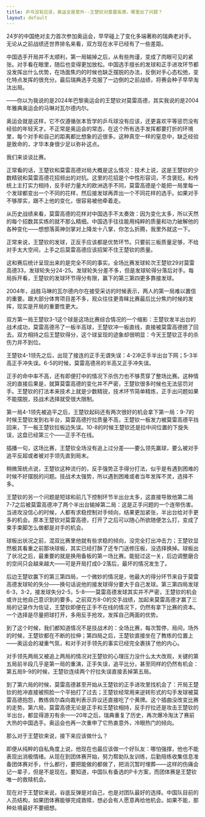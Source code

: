 ```yaml
---
title: 乒乓没有应该，奥运全是意外--王楚钦对莫雷高德，哪里出了问题？
layout: default
---
```


24岁的中国绝对主力首次参加奥运会，早早碰上了变化多端著称的瑞典老对手。无论从之前战绩还世界排名来看，双方现在水平已经有了一些差距。

中国选手开局并不太顺利，第一局输掉之后，从有些拘谨，变成了肉眼可见的紧张。对手看在眼里，随后也变得更加放松。中国选手擅长的发球和正手进攻环节都没发挥出什么优势，在场面焦灼的时候也缺乏摆脱的办法，反倒对手心态松弛，变化特点发挥的很充分。最后瑞典选手克服了一边倒的之前战绩，将赛会种子早早淘汰出局。

——你以为我说的是2024年巴黎奥运会的王楚钦对莫雷高德，其实我说的是2004年雅典奥运会的马琳对瓦尔德内尔。

奥运会就是这样，它不仅遵循张本哲学的乒乓球没有应该，还更喜欢平等惩罚没有经验的年轻天才。不正常是奥运会的常态，在这个所有选手发挥都要打折的环境里，每个对手和自己的距离都比想象的近很多。这种真空一样的窒息中，缺乏经验是致命的，才华本身很少足以弥补这点。

我们来谈谈比赛。

正常看的话，王楚钦和莫雷高德对局大概是这么情况：技术上说，这是王楚钦的少数精锐和莫雷高德花招频出的对抗。这里的花招是个中性形容词，不含褒贬。和传统上主打实力相持，反手好力量大的欧洲选手不同，莫雷高德是个能把一局里每一个发球都变出一个不同的花样，然后接发球再弄出一个不同花样的选手。如果对手不够厚实，跟不上他的变化，很容易被他牵着走。

从历史战绩来看，莫雷高德的花样对中国选手不太奏效：因为变化太多，所以天然的每个招数其实练的就不那么精细。中国选手往往能用纯粹的质量和功力破解他的各种变化——想想落英神剑掌对上降龙十八掌，你怎么折腾，我里外就这一下。

正常来说，王楚钦的发球，正反手应该都是优势环节。只要前三板质量足够，不给对手太大空间，上手之后莫雷高德应该招架不住王楚钦的质量。

这和赛后统计呈现出来的是完全不同的事实。全场比赛发球轮次王楚钦29对莫雷高德33，发球轮失分24-25。发球轮失分差不多，但是发球轮得分落后对手。每局拆开看，王楚钦的发球环节得分有限，赢下的第三第四更多靠接发球。

2004年，战胜马琳的瓦尔德内尔在接受采访的时候表示，两人的第一局难以置信的重要。跟大部分体育项目差不多，观众往往更青睐比赛最后比分焦灼时候的发挥，现实是开局的重要性更大。

双方第一局王楚钦3-1这个球是这场比赛综合情况的一个缩影：王楚钦发半出台的战术成功，莫雷高德吊了一板半高球，王楚钦冲一板直线，直接被莫雷高德摁了回去。双方相持之后王楚钦得分，这个球呈现的迹象却很明显：今天王楚钦正手的杀伤力并不到位。

王楚钦4-1领先之后，出现了接连的正手无谓失误：4-2冲正手半出台下网；5-3半高正手冲失误。6-5的时候，莫雷高德吊的半高又正手冲失误。

正手的命中率不高，还有即便打中的情况下杀伤力也不够贯穿了整场比赛。这种情况的直接后果是，就算莫雷高德的变化并不严密，王楚钦很多时候也无法惩罚对手。王楚钦的打法本来技术上就是少数精锐，技术环节简单精炼，正手出问题如果不能摆脱，技战术选择就受很大限制。

第一局4-1领先被追平之后，王楚钦起码还有两次很好的机会拿下第一局：9-7的时候王楚钦发到右半台，莫雷高德拧拉质量不高，王楚钦一板发力被莫雷高德平挡回来，下一板王楚钦拉板边失误。10-8的时候王楚钦还是拉中间位置的下旋失误，这盘已经第三个——正手不在线。

插播一句，这场比赛，王楚钦全场没有追上过分差——要么领先赢球，要么被对手追平反超或者被对手领先直到局末。

稍微笼统点说，王楚钦这种流行的，反手强势正手得分打法，似乎是有遇到困难的时候不好摆脱的问题。技战术太强势，所以遇到困难或者当年发挥不灵，选择不多。

王楚钦的另一个问题是短球和前几下控制环节半出台太多，这直接导致他第二局7-7之后被莫雷高德冲了两个半出台输掉第二局：这是正手问题的一个连带伤害。当进攻没信心的时候，人都有求稳控制对手倾向，结果更加紧张，半出台给对手更多的机会。原本王楚钦对莫雷高德，打开了之后可以随心所欲随便怎么打，变成了束手束脚怎么做都是对手的机会。

球板出状况之前，混双比赛里他就有些求稳的倾向，没完全打出冲击力；王楚钦显然极其看重之前那块球板，其实已经打酥了还专门送修压板，没选择换掉。球板出了状况之后，最重要的就是换用备板的第一场比赛。能挺过这一关，后边调整磨合的空间只会越来越大——可是开局打成0-2落后，最坏的情况发生了。

后边王楚钦赢下的第三第四局，一个微妙的情况是，他最大的得分环节来自于莫雷高德发球轮的失分——换句话说他的接发球得分要大于自己发球。第三第四局发球6-3，3-2，接发球失分2-5，5-8——莫雷高德发球其实并不严密，王楚钦的机会或许比他自己意识到的要多。之前双方8-0的交手战绩，加起来莫雷高德才赢了三局的记录作为佐证，王楚钦即便在正手不在线的情况下，仍然有拿下比赛的资本。一个选择是尽量把球打开，多用反手抢攻，发挥自己两面的优势。

到了这个时候，我们都知道情况不是技战术的：全场比赛，每次暂停，局间，场外的时候，王楚钦都在不断的拉伸；第四局之后，王楚钦直接坐在了教练的位置上——奥运会的凝重气氛，和对手对手领先的事实已经完全裹挟了他的内心。

对手领先两局又被追上两局的情况对王楚钦的心理压力没什么太大改观，关键的第五局前半段几乎是第一局的重演，正手失误，追平比分，甚至同样的仍然有机会：第五局9-9的时候，王楚钦连续两个拧拉失误直接丢掉第五局。

到了第六局的时候，莫雷高德甚至开始从王楚钦的正手进攻里找机会了：开局王楚钦的抢冲直接被照脸一个平拍打了过去；王楚钦经常用来逆转形式的勾手发球被莫雷高德抱怨，教练佩尔森向裁判表示异议还直接吃了个黄牌。这个插曲没改变比赛的走势。第六局，莫雷高德无论是正手和王楚钦相持，反手拧拉还是攻击王楚钦的半出台，都显得游刃有余——20年之后，瑞典重复了历史，再次爆冷淘汰了赛前大热的中国选手。奥运会也再一次重申了它热衷意外，冷眼热门的倾向。

那么对于王楚钦来说，接下来应该做什么？

即便从纯粹的自私角度上说，他现在也最应该做一个好队友：哪怕强撑，他也不能表现出消极情绪。从现在到团体赛开始，努力帮助队友训练，后勤陪练收集信息准备团体赛对手，什么都行，要把能做的都做了，把消沉暂时埋葬——这样的伤痛会记一辈子，但是不是现在。要知道，中国队有备选的P卡方案，而团体赛是王楚钦唯一的救赎机会。

现在对于王楚钦来说，谷底反弹是对自己，也是对团队最好的选择。中国队目前的人员结构，如果团体赛能够完成救赎，想必会有人愿意再给他机会。如果不能，那种处境最好不要细想。